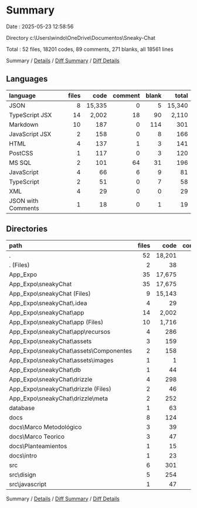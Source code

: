 # Summary

Date : 2025-05-23 12:58:56

Directory c:\\Users\\windo\\OneDrive\\Documentos\\Sneaky-Chat

Total : 52 files,  18201 codes, 89 comments, 271 blanks, all 18561 lines

Summary / [Details](details.md) / [Diff Summary](diff.md) / [Diff Details](diff-details.md)

## Languages
| language | files | code | comment | blank | total |
| :--- | ---: | ---: | ---: | ---: | ---: |
| JSON | 8 | 15,335 | 0 | 5 | 15,340 |
| TypeScript JSX | 14 | 2,002 | 18 | 90 | 2,110 |
| Markdown | 10 | 187 | 0 | 114 | 301 |
| JavaScript JSX | 2 | 158 | 0 | 8 | 166 |
| HTML | 4 | 137 | 1 | 3 | 141 |
| PostCSS | 1 | 117 | 0 | 3 | 120 |
| MS SQL | 2 | 101 | 64 | 31 | 196 |
| JavaScript | 4 | 66 | 6 | 9 | 81 |
| TypeScript | 2 | 51 | 0 | 7 | 58 |
| XML | 4 | 29 | 0 | 0 | 29 |
| JSON with Comments | 1 | 18 | 0 | 1 | 19 |

## Directories
| path | files | code | comment | blank | total |
| :--- | ---: | ---: | ---: | ---: | ---: |
| . | 52 | 18,201 | 89 | 271 | 18,561 |
| . (Files) | 2 | 38 | 0 | 19 | 57 |
| App_Expo | 35 | 17,675 | 25 | 140 | 17,840 |
| App_Expo\\sneakyChat | 35 | 17,675 | 25 | 140 | 17,840 |
| App_Expo\\sneakyChat (Files) | 9 | 15,143 | 1 | 32 | 15,176 |
| App_Expo\\sneakyChat\\.idea | 4 | 29 | 0 | 0 | 29 |
| App_Expo\\sneakyChat\\app | 14 | 2,002 | 18 | 90 | 2,110 |
| App_Expo\\sneakyChat\\app (Files) | 10 | 1,716 | 16 | 66 | 1,798 |
| App_Expo\\sneakyChat\\app\\recursos | 4 | 286 | 2 | 24 | 312 |
| App_Expo\\sneakyChat\\assets | 3 | 159 | 0 | 8 | 167 |
| App_Expo\\sneakyChat\\assets\\Componentes | 2 | 158 | 0 | 8 | 166 |
| App_Expo\\sneakyChat\\assets\\images | 1 | 1 | 0 | 0 | 1 |
| App_Expo\\sneakyChat\\db | 1 | 44 | 0 | 6 | 50 |
| App_Expo\\sneakyChat\\drizzle | 4 | 298 | 6 | 4 | 308 |
| App_Expo\\sneakyChat\\drizzle (Files) | 2 | 46 | 6 | 4 | 56 |
| App_Expo\\sneakyChat\\drizzle\\meta | 2 | 252 | 0 | 0 | 252 |
| database | 1 | 63 | 59 | 30 | 152 |
| docs | 8 | 124 | 0 | 76 | 200 |
| docs\\Marco Metodológico | 3 | 39 | 0 | 17 | 56 |
| docs\\Marco Teorico | 3 | 47 | 0 | 34 | 81 |
| docs\\Planteamientos | 1 | 15 | 0 | 15 | 30 |
| docs\\intro | 1 | 23 | 0 | 10 | 33 |
| src | 6 | 301 | 5 | 6 | 312 |
| src\\disign | 5 | 254 | 1 | 6 | 261 |
| src\\javascript | 1 | 47 | 4 | 0 | 51 |

Summary / [Details](details.md) / [Diff Summary](diff.md) / [Diff Details](diff-details.md)